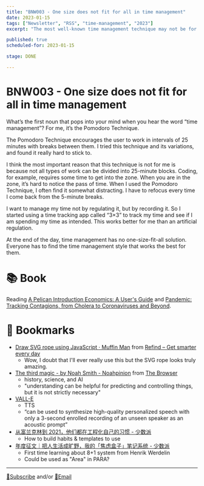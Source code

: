 ```yaml
---
title: "BNW003 - One size does not fit for all in time management"
date: 2023-01-15
tags: ["Newsletter", "RSS", "time-management", "2023"]
excerpt: "The most well-known time management technique may not be for you."

published: true
scheduled-for: 2023-01-15

stage: DONE

---
```


# BNW003 - One size does not fit for all in time management


What’s the first noun that pops into your mind when you hear the word “time management”? For me, it’s the Pomodoro Technique.

The Pomodoro Technique encourages the user to work in intervals of 25 minutes with breaks between them. I tried this technique and its variations, and found it really hard to stick to.

I think the most important reason that this technique is not for me is because not all types of work can be divided into 25-minute blocks. Coding, for example, requires some time to get into the zone. When you are in the zone, it’s hard to notice the pass of time. When I used the Pomodoro Technique, I often find it somewhat distracting. I have to refocus every time I come back from the 5-minute breaks.

I want to manage my time not by regulating it, but by recording it. So I started using a time tracking app called “3×3” to track my time and see if I am spending my time as intended. This works better for me than an artificial regulation.

At the end of the day, time management has no one-size-fit-all solution. Everyone has to find the time management style that works the best for them.


# 📚 Book

Reading [A Pelican Introduction Economics: A User's Guide](https://amzn.to/3CNwB5e) and [Pandemic: Tracking Contagions, from Cholera to Coronaviruses and Beyond](https://amzn.to/3ZDWq1x).


# 🔖 Bookmarks

- [Draw SVG rope using JavaScript · Muffin Man](https://muffinman.io/blog/draw-svg-rope-using-javascript) from [Refind – Get smarter every day](https://refind.com/)
	- Wow, I doubt that I'll ever really use this but the SVG rope looks truly amazing. 
- [The third magic - by Noah Smith - Noahpinion](https://noahpinion.substack.com/p/the-third-magic?ref=the-browser) from [The Browser](https://thebrowser.com/)
	- history, science, and AI
	- "understanding can be helpful for predicting and controlling things, but it is not strictly necessary"
- [VALL-E](https://valle-demo.github.io/)
	- TTS
	- “can be used to synthesize high-quality personalized speech with only a 3-second enrolled recording of an unseen speaker as an acoustic prompt”
- [从富兰克林到 2021，他们都在工程化自己的习惯 - 少数派](https://sspai.com/post/65630)
	- How to build habits & templates to use
- [年度征文｜把人生活成旷野，我的「焦虑盒子」笔记系统 - 少数派](https://sspai.com/post/77685)
	- First time learning about 8+1 system from Henrik Werdelin
	- Could be used as "Area" in PARA?

---

[💌Subscribe](https://tinyletter.com/oliwang) and/or [📧Email](mailto:betternextweek.bnw@gmail.com)